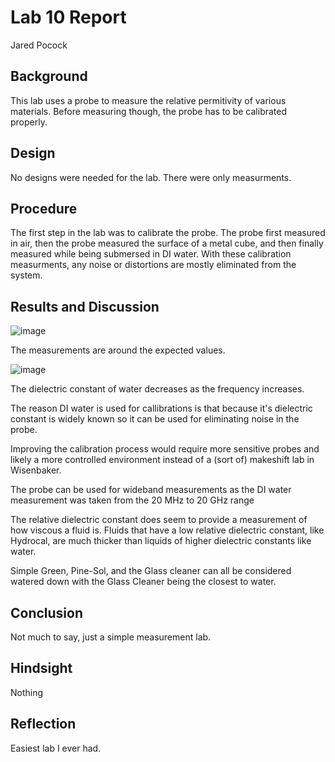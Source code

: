 # Lab 10 Report
Jared Pocock

## Background
This lab uses a probe to measure the relative permitivity of various materials. Before measuring though, the probe has to be calibrated properly.

## Design
No designs were needed for the lab. There were only measurments.

## Procedure
The first step in the lab was to calibrate the probe. The probe first measured in air, then the probe measured the surface of a metal cube, and then finally measured while being submersed in DI water. With these calibration measurments, any noise or distortions are mostly eliminated from the system.

## Results and Discussion
![image](https://github.com/CourseReps/ECEN452-Spring2016/blob/master/Students/pocockjg/Lab-10/figure_1.png)<br>

The measurements are around the expected values.

![image](https://github.com/CourseReps/ECEN452-Spring2016/blob/master/Students/pocockjg/Lab-10/figure_2.png)<br>

The dielectric constant of water decreases as the frequency increases.

The reason DI water is used for callibrations is that because it's dielectric constant is widely known so it can be used for eliminating noise in the probe.

Improving the calibration process would require more sensitive probes and likely a more controlled environment instead of a (sort of) makeshift lab in Wisenbaker.

The probe can be used for wideband measurements as the DI water measurement was taken from the 20 MHz to 20 GHz range

The relative dielectric constant does seem to provide a measurement of how viscous a fluid is. Fluids that have a low relative dielectric constant, like Hydrocal, are much thicker than liquids of higher dielectric constants like water.

Simple Green, Pine-Sol, and the Glass cleaner can all be considered watered down with the Glass Cleaner being the closest to water.

## Conclusion
Not much to say, just a simple measurement lab. 

## Hindsight
Nothing

## Reflection
Easiest lab I ever had.
